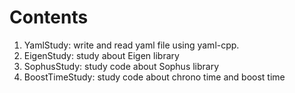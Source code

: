 # Contents

1. YamlStudy: write and read yaml file using yaml-cpp.
2. EigenStudy: study about Eigen library
3. SophusStudy: study code about Sophus library
4. BoostTimeStudy: study code about chrono time and boost time